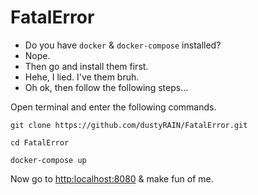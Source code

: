 # FatalError

- Do you have `docker` & `docker-compose` installed?
- Nope.
- Then go and install them first.
- Hehe, I lied. I've them bruh.
- Oh ok, then follow the following steps...

Open terminal and enter the following commands.
```
git clone https://github.com/dustyRAIN/FatalError.git
```
```
cd FatalError
```
```
docker-compose up
```

Now go to [http:localhost:8080](http:localhost:8080) & make fun of me.
